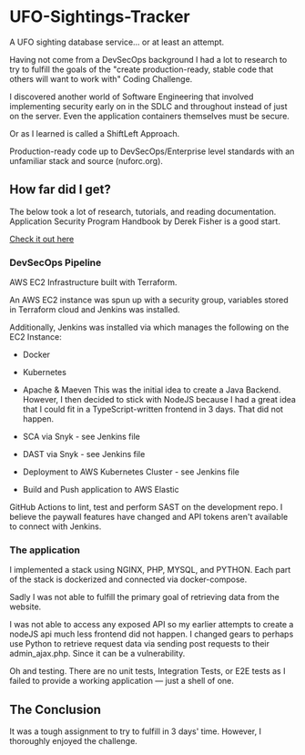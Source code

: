# UFO-Sightings-Tracker

A UFO sighting database service... or at least an attempt.

Having not come from a DevSecOps background I had a lot to research to try to fulfill the goals of the "create production-ready, stable code that others will want to work with" Coding Challenge.

I discovered another world of Software Engineering that involved implementing security early on in the SDLC and throughout instead of just on the server. Even the application containers themselves must be secure.

Or as I learned is called a ShiftLeft Approach.

Production-ready code up to DevSecOps/Enterprise level standards with an unfamiliar stack and source (nuforc.org).

## How far did I get?

The below took a lot of research, tutorials, and reading documentation.
Application Security Program Handbook by Derek Fisher is a good start.

[Check it out here](https://learning.oreilly.com/library/view/application-security-program/9781633439818/)

### DevSecOps Pipeline

AWS EC2 Infrastructure built with Terraform.

An AWS EC2 instance was spun up with a security group, variables stored in Terraform cloud and Jenkins was installed.

Additionally, Jenkins was installed via which manages the following on the EC2 Instance:

- Docker
- Kubernetes
- Apache & Maeven
  This was the initial idea to create a Java Backend. However, I then decided to stick with NodeJS because I had a great idea that I could fit in a TypeScript-written frontend in 3 days. That did not happen. 
  
- SCA via Snyk - see Jenkins file
- DAST via Snyk - see Jenkins file
- Deployment to AWS Kubernetes Cluster - see Jenkins file
- Build and Push application to AWS Elastic

GitHub Actions to lint, test and perform SAST on the development repo. I believe the paywall features have changed and API tokens aren't available to connect with Jenkins.

### The application

I implemented a stack using NGINX, PHP, MYSQL, and PYTHON. Each part of the stack is dockerized and connected via docker-compose.

Sadly I was not able to fulfill the primary goal of retrieving data from the website.

I was not able to access any exposed API so my earlier attempts to create a nodeJS api much less frontend did not happen. I changed gears to perhaps use Python to retrieve request data via sending post requests to their admin_ajax.php. Since it can be a vulnerability.

Oh and testing. There are no unit tests, Integration Tests, or E2E tests as I failed to provide a working application — just a shell of one.

## The Conclusion

It was a tough assignment to try to fulfill in 3 days' time. However, I thoroughly enjoyed the challenge.
